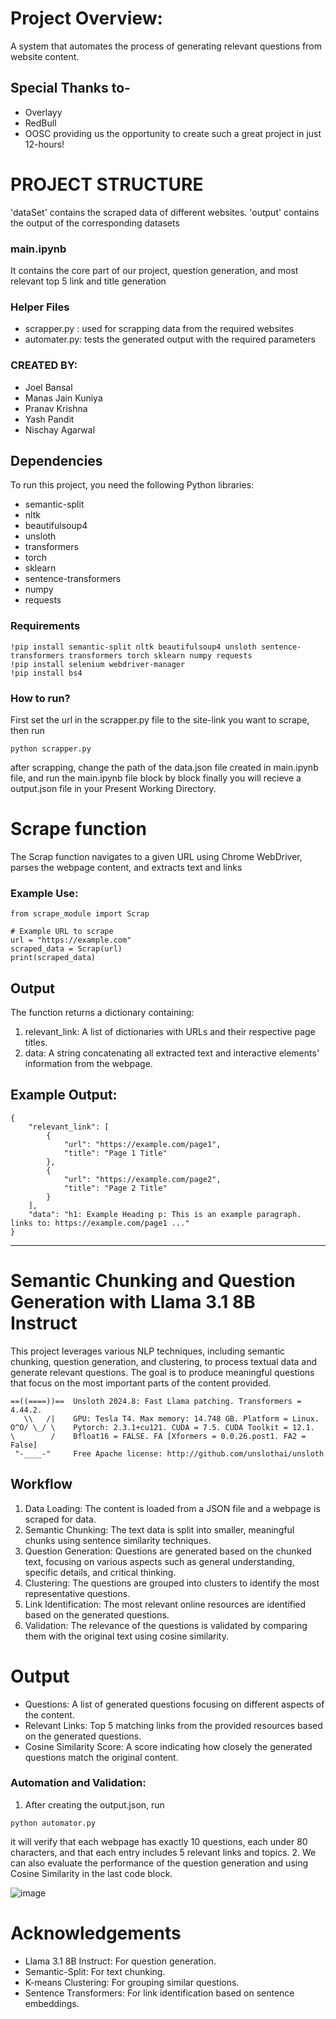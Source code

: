 # Project Overview:
A system that automates the process of generating relevant questions from website content.

## Special Thanks to-
* Overlayy
* RedBull
* OOSC
providing us the opportunity to create such a great project in just 12-hours!

# PROJECT STRUCTURE
'dataSet' contains the scraped data of different websites.
'output' contains the output of the corresponding datasets
### main.ipynb
It contains the core part of our project, question generation, and most relevant top 5 link and title generation
### Helper Files
* scrapper.py : used for scrapping data from the required websites
* automater.py: tests the generated output with the required parameters

### CREATED BY:
* Joel Bansal
* Manas Jain Kuniya
* Pranav Krishna
* Yash Pandit
* Nischay Agarwal

## Dependencies
To run this project, you need the following Python libraries:

* semantic-split
* nltk
* beautifulsoup4
* unsloth
* transformers
* torch
* sklearn
* sentence-transformers
* numpy
* requests

### Requirements
```
!pip install semantic-split nltk beautifulsoup4 unsloth sentence-transformers transformers torch sklearn numpy requests
!pip install selenium webdriver-manager
!pip install bs4
```

### How to run?
First set the url in the scrapper.py file to the site-link you want to scrape, then run
```
python scrapper.py
```
after scrapping, change the path of the data.json file created in main.ipynb file,
and run the main.ipynb file block by block
finally you will recieve a output.json file in your Present Working Directory.


# Scrape function

The Scrap function navigates to a given URL using Chrome WebDriver, parses the webpage content, and extracts text and links


### Example Use:
```
from scrape_module import Scrap

# Example URL to scrape
url = "https://example.com"
scraped_data = Scrap(url)
print(scraped_data)

```

## Output

The function returns a dictionary containing:

1. relevant_link: A list of dictionaries with URLs and their respective page titles.
2. data: A string concatenating all extracted text and interactive elements' information from the webpage.

## Example Output:
```
{
    "relevant_link": [
        {
            "url": "https://example.com/page1",
            "title": "Page 1 Title"
        },
        {
            "url": "https://example.com/page2",
            "title": "Page 2 Title"
        }
    ],
    "data": "h1: Example Heading p: This is an example paragraph. links to: https://example.com/page1 ..."
}
```

__________________________________________________________________________________________________________________

# Semantic Chunking and Question Generation with Llama 3.1 8B Instruct
This project leverages various NLP techniques, including semantic chunking, question generation, and clustering, to process textual data and generate relevant questions. The goal is to produce meaningful questions that focus on the most important parts of the content provided.

```
==((====))==  Unsloth 2024.8: Fast Llama patching. Transformers = 4.44.2.
   \\   /|    GPU: Tesla T4. Max memory: 14.748 GB. Platform = Linux.
O^O/ \_/ \    Pytorch: 2.3.1+cu121. CUDA = 7.5. CUDA Toolkit = 12.1.
\        /    Bfloat16 = FALSE. FA [Xformers = 0.0.26.post1. FA2 = False]
 "-____-"     Free Apache license: http://github.com/unslothai/unsloth
```

## Workflow
1. Data Loading: The content is loaded from a JSON file and a webpage is scraped for data.
2. Semantic Chunking: The text data is split into smaller, meaningful chunks using sentence similarity techniques.
3. Question Generation: Questions are generated based on the chunked text, focusing on various aspects such as general understanding, specific details, and critical thinking.
4. Clustering: The questions are grouped into clusters to identify the most representative questions.
5. Link Identification: The most relevant online resources are identified based on the generated questions.
5. Validation: The relevance of the questions is validated by comparing them with the original text using cosine similarity.

# Output
* Questions: A list of generated questions focusing on different aspects of the content.
* Relevant Links: Top 5 matching links from the provided resources based on the generated questions.
* Cosine Similarity Score: A score indicating how closely the generated questions match the original content.

### Automation and Validation:
1. After creating the output.json, run
```
python automator.py
```
it will verify that each webpage has exactly 10 questions, each under 80 characters, and that each entry includes 5 relevant links and topics.
2. We can also evaluate the performance of the question generation and using Cosine Similarity in the last code block.

![image](https://github.com/user-attachments/assets/29b4beec-dcf4-4dcf-b787-1fb92f668c28)

# Acknowledgements
* Llama 3.1 8B Instruct: For question generation.
* Semantic-Split: For text chunking.
* K-means Clustering: For grouping similar questions.
* Sentence Transformers: For link identification based on sentence embeddings.
